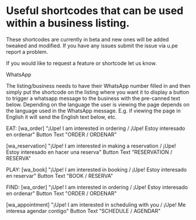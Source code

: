 # Useful shortcodes that can be used within a business listing. 

These shortcodes are currently in beta and new ones will be added tweaked and modified. If you have any issues submit the issue via u.pe report a problem. 

If you would like to request a feature or shortcode let us know.

WhatsApp

The listing/business needs to have their WhatsApp number filled in and then simply put the shortcode on the listing where you want it to display a button to trigger a whatsapp message to the business with the pre-canned text below. Depending on the language the user is viewing the page depends on the language used in the WhatsApp message. E.g. if viewing the page in English it will send the English text below, etc.

EAT:
[wa_order] "¡Upe! I am interested in ordering / ¡Upe! Estoy interesado en ordenar" Button Text "ORDER / ORDENAR"

[wa_reservation] "¡Upe! I am interested in making a reservation / ¡Upe! Estoy interesado en hacer una reserva" Button Text "RESERVATION / RESERVA"

PLAY:
[wa_book] "¡Upe! I am interested in booking / ¡Upe! Estoy interesado en reservar" Button Text "BOOK / RESERVA"

FIND:
[wa_order] "¡Upe! I am interested in ordering / ¡Upe! Estoy interesado en ordenar" Button Text "ORDER / ORDENAR"

[wa_appointment] "¡Upe! I am interested in scheduling with you / ¡Upe! Me interesa agendar contigo" Button Text "SCHEDULE / AGENDAR"
